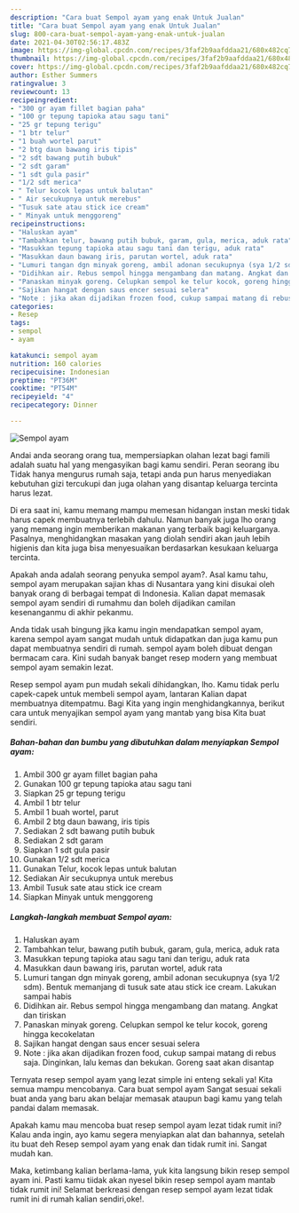 ```yaml
---
description: "Cara buat Sempol ayam yang enak Untuk Jualan"
title: "Cara buat Sempol ayam yang enak Untuk Jualan"
slug: 800-cara-buat-sempol-ayam-yang-enak-untuk-jualan
date: 2021-04-30T02:56:17.483Z
image: https://img-global.cpcdn.com/recipes/3faf2b9aafddaa21/680x482cq70/sempol-ayam-foto-resep-utama.jpg
thumbnail: https://img-global.cpcdn.com/recipes/3faf2b9aafddaa21/680x482cq70/sempol-ayam-foto-resep-utama.jpg
cover: https://img-global.cpcdn.com/recipes/3faf2b9aafddaa21/680x482cq70/sempol-ayam-foto-resep-utama.jpg
author: Esther Summers
ratingvalue: 3
reviewcount: 13
recipeingredient:
- "300 gr ayam fillet bagian paha"
- "100 gr tepung tapioka atau sagu tani"
- "25 gr tepung terigu"
- "1 btr telur"
- "1 buah wortel parut"
- "2 btg daun bawang iris tipis"
- "2 sdt bawang putih bubuk"
- "2 sdt garam"
- "1 sdt gula pasir"
- "1/2 sdt merica"
- " Telur kocok lepas untuk balutan"
- " Air secukupnya untuk merebus"
- "Tusuk sate atau stick ice cream"
- " Minyak untuk menggoreng"
recipeinstructions:
- "Haluskan ayam"
- "Tambahkan telur, bawang putih bubuk, garam, gula, merica, aduk rata"
- "Masukkan tepung tapioka atau sagu tani dan terigu, aduk rata"
- "Masukkan daun bawang iris, parutan wortel, aduk rata"
- "Lumuri tangan dgn minyak goreng, ambil adonan secukupnya (sya 1/2 sdm). Bentuk memanjang di tusuk sate atau stick ice cream. Lakukan sampai habis"
- "Didihkan air. Rebus sempol hingga mengambang dan matang. Angkat dan tiriskan"
- "Panaskan minyak goreng. Celupkan sempol ke telur kocok, goreng hingga kecokelatan"
- "Sajikan hangat dengan saus encer sesuai selera"
- "Note : jika akan dijadikan frozen food, cukup sampai matang di rebus saja. Dinginkan, lalu kemas dan bekukan. Goreng saat akan disantap"
categories:
- Resep
tags:
- sempol
- ayam

katakunci: sempol ayam 
nutrition: 160 calories
recipecuisine: Indonesian
preptime: "PT36M"
cooktime: "PT54M"
recipeyield: "4"
recipecategory: Dinner

---
```



![Sempol ayam](https://img-global.cpcdn.com/recipes/3faf2b9aafddaa21/680x482cq70/sempol-ayam-foto-resep-utama.jpg)

Andai anda seorang orang tua, mempersiapkan olahan lezat bagi famili adalah suatu hal yang mengasyikan bagi kamu sendiri. Peran seorang ibu Tidak hanya mengurus rumah saja, tetapi anda pun harus menyediakan kebutuhan gizi tercukupi dan juga olahan yang disantap keluarga tercinta harus lezat.

Di era  saat ini, kamu memang mampu memesan hidangan instan meski tidak harus capek membuatnya terlebih dahulu. Namun banyak juga lho orang yang memang ingin memberikan makanan yang terbaik bagi keluarganya. Pasalnya, menghidangkan masakan yang diolah sendiri akan jauh lebih higienis dan kita juga bisa menyesuaikan berdasarkan kesukaan keluarga tercinta. 



Apakah anda adalah seorang penyuka sempol ayam?. Asal kamu tahu, sempol ayam merupakan sajian khas di Nusantara yang kini disukai oleh banyak orang di berbagai tempat di Indonesia. Kalian dapat memasak sempol ayam sendiri di rumahmu dan boleh dijadikan camilan kesenanganmu di akhir pekanmu.

Anda tidak usah bingung jika kamu ingin mendapatkan sempol ayam, karena sempol ayam sangat mudah untuk didapatkan dan juga kamu pun dapat membuatnya sendiri di rumah. sempol ayam boleh dibuat dengan bermacam cara. Kini sudah banyak banget resep modern yang membuat sempol ayam semakin lezat.

Resep sempol ayam pun mudah sekali dihidangkan, lho. Kamu tidak perlu capek-capek untuk membeli sempol ayam, lantaran Kalian dapat membuatnya ditempatmu. Bagi Kita yang ingin menghidangkannya, berikut cara untuk menyajikan sempol ayam yang mantab yang bisa Kita buat sendiri.

<!--inarticleads1-->

##### Bahan-bahan dan bumbu yang dibutuhkan dalam menyiapkan Sempol ayam:

1. Ambil 300 gr ayam fillet bagian paha
1. Gunakan 100 gr tepung tapioka atau sagu tani
1. Siapkan 25 gr tepung terigu
1. Ambil 1 btr telur
1. Ambil 1 buah wortel, parut
1. Ambil 2 btg daun bawang, iris tipis
1. Sediakan 2 sdt bawang putih bubuk
1. Sediakan 2 sdt garam
1. Siapkan 1 sdt gula pasir
1. Gunakan 1/2 sdt merica
1. Gunakan  Telur, kocok lepas untuk balutan
1. Sediakan  Air secukupnya untuk merebus
1. Ambil Tusuk sate atau stick ice cream
1. Siapkan  Minyak untuk menggoreng




<!--inarticleads2-->

##### Langkah-langkah membuat Sempol ayam:

1. Haluskan ayam
1. Tambahkan telur, bawang putih bubuk, garam, gula, merica, aduk rata
1. Masukkan tepung tapioka atau sagu tani dan terigu, aduk rata
1. Masukkan daun bawang iris, parutan wortel, aduk rata
1. Lumuri tangan dgn minyak goreng, ambil adonan secukupnya (sya 1/2 sdm). Bentuk memanjang di tusuk sate atau stick ice cream. Lakukan sampai habis
1. Didihkan air. Rebus sempol hingga mengambang dan matang. Angkat dan tiriskan
1. Panaskan minyak goreng. Celupkan sempol ke telur kocok, goreng hingga kecokelatan
1. Sajikan hangat dengan saus encer sesuai selera
1. Note : jika akan dijadikan frozen food, cukup sampai matang di rebus saja. Dinginkan, lalu kemas dan bekukan. Goreng saat akan disantap




Ternyata resep sempol ayam yang lezat simple ini enteng sekali ya! Kita semua mampu mencobanya. Cara buat sempol ayam Sangat sesuai sekali buat anda yang baru akan belajar memasak ataupun bagi kamu yang telah pandai dalam memasak.

Apakah kamu mau mencoba buat resep sempol ayam lezat tidak rumit ini? Kalau anda ingin, ayo kamu segera menyiapkan alat dan bahannya, setelah itu buat deh Resep sempol ayam yang enak dan tidak rumit ini. Sangat mudah kan. 

Maka, ketimbang kalian berlama-lama, yuk kita langsung bikin resep sempol ayam ini. Pasti kamu tiidak akan nyesel bikin resep sempol ayam mantab tidak rumit ini! Selamat berkreasi dengan resep sempol ayam lezat tidak rumit ini di rumah kalian sendiri,oke!.

